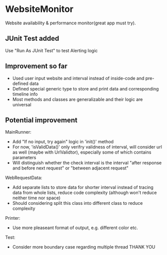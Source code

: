 # WebsiteMonitor
Website availability &amp; performance monitor(great app must try).

## JUnit Test added
Use "Run As JUnit Test" to test Alerting logic

## Improvement so far
- Used user input website and interval instead of inside-code and pre-defined data
- Defined special generic type to store and print data and corresponding timeline info
- Most methods and classes are generalizable and their logic are universal

## Potential improvement
MainRunner: 
- Add "If no input, try again" logic in 'init()' method
- For now, 'isValidData()' only verifry validness of interval, will consider url as well (maybe with UrlValidtor), especially some of which contains parameters
- Will distinguish whether the check interval is the interval "after response and before next request" or "between adjacent request"

WebRequestData: 
- Add separate lists to store data for shorter interval instead of tracing data from whole lists, reduce code complexity (although won't reduce neither time nor space)
- Should considering split this class into different class to reduce complexity

Printer:
- Use more pleaseant format of output, e.g. different color etc.

Test: 
- Consider more boundary case regarding multiple thread
THANK YOU
